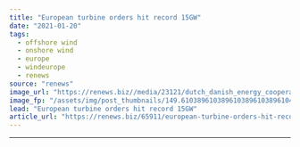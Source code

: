```yaml
---
title: "European turbine orders hit record 15GW"
date: "2021-01-20"
tags: 
  - offshore wind
  - onshore wind
  - europe
  - windeurope
  - renews
source: "renews"
image_url: "https://renews.biz//media/23121/dutch_danish_energy_cooperation_credit_unsplash.jpeg?mode=crop&width=770&heightratio=0.6103896103896103896103896104&slimmage=true"
image_fp: "/assets/img/post_thumbnails/149.6103896103896103896103896104&slimmage=true"
lead: "European turbine orders hit record 15GW"
article_url: "https://renews.biz/65911/european-turbine-orders-hit-record-15gw/"
---
```


---
